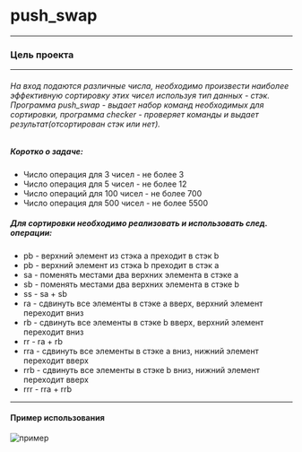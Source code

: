 # push_swap
___

### Цель проекта
___
###### На вход подаются различные числа, необходимо произвести наиболее эффективную сортировку этих чисел используя тип данных - стэк. Программа push_swap - выдает набор команд необходимых для сортировки, программа checker - проверяет команды и выдает результат(отсортирован стэк или нет).

##### Коротко о задаче:
- Число операция для 3 чисел - не более 3
- Число операция для 5 чисел - не более 12
- Число операций для 100 чисел - не более 700
- Число операция для 500 чисел - не более 5500

##### Для сортировки необходимо реализовать и использовать след. операции:
- pb - верхний элемент из стэка а преходит в стэк b
- pb - верхний элемент из стэка b преходит в стэк a
- sa - поменять местами два верхних элемента в стэке а
- sb - поменять местами два верхних элемента в стэке b
- ss - sa + sb
- ra - сдвинуть все элементы в стэке а вверх, верхний элемент переходит вниз
- rb - сдвинуть все элементы в стэке b вверх, верхний элемент переходит вниз
- rr - ra + rb
- rra - сдвинуть все элементы в стэке а вниз, нижний элемент переходит вверх
- rrb - сдвинуть все элементы в стэке b вниз, нижний элемент переходит вверх
- rrr - rra + rrb
___
#### Пример использования
![](https://i.imgur.com/TJADSze.png "пример")
